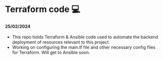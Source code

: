 # Terraform code 💻
 
#### 25/02/2024 

 - This repo holds Terraform & Ansible code used to automate the backend deployment of resources relevant to this project.
 - Working on configuring the main.tf file and other necessary config files for Terraform. Will get to Ansible soon. 
